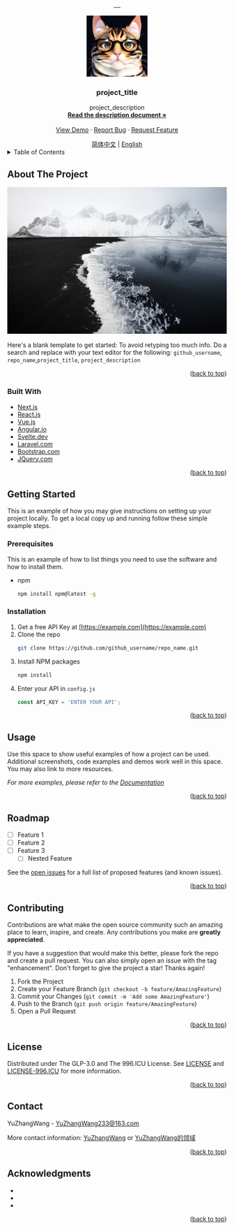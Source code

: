 <a name="readme-top"></a>

<!-- Some icon information related to the project -->
<div align="center">
  <a href="https://github.com/github_username/repo_name/graphs/contributors">
        <img src="https://img.shields.io/github/contributors/github_username/repo_name.svg?style=for-the-badge" alt="">
  </a>
  <a href="https://github.com/github_username/repo_name/network/members">
        <img src="https://img.shields.io/github/forks/github_username/repo_name.svg?style=for-the-badge" alt="">
  </a>  
  <a href="https://github.com/github_username/repo_name/stargazers">
        <img src="https://img.shields.io/github/stars/github_username/repo_name.svg?style=for-the-badge" alt="">
  </a>  
  <a href="https://github.com/github_username/repo_name/issues">
        <img src="https://img.shields.io/github/issues/github_username/repo_name.svg?style=for-the-badge" alt="">
  </a> 
  <a href="https://github.com/github_username/repo_name/blob/master/LICENSE.txt">
        <img src="https://img.shields.io/github/license/github_username/repo_name.svg?style=for-the-badge" alt="">
  </a>   
</div>


<!-- Project Icons -->
<br />
<div align="center">
  <a href="https://github.com/github_username/repo_name">
    <img src="images/logo.png" alt="Logo" width="140" height="140">
  </a>

<h3 align="center">project_title</h3>

  <p align="center">
    project_description
    <br />
    <a href="https://yuzhang.wang/"><strong>Read the description document »</strong></a>
    <br />
    <br />
    <a href="https://github.com/github_username/repo_name">View Demo</a>
    ·
    <a href="https://github.com/github_username/repo_name/issues">Report Bug</a>
    ·
    <a href="https://github.com/github_username/repo_name/issues">Request Feature</a>
  </p>
</div>


<div align="center">
<a href="./README.md">简体中文</a> |
<a href="./README-EN.md">English</a>
</div>


<!-- TABLE OF CONTENTS -->
<details>
  <summary>Table of Contents</summary>
  <ol>
    <li>
      <a href="#about-the-project">About The Project</a>
      <ul>
        <li><a href="#built-with">Built With</a></li>
      </ul>
    </li>
    <li>
      <a href="#getting-started">Getting Started</a>
      <ul>
        <li><a href="#prerequisites">Prerequisites</a></li>
        <li><a href="#installation">Installation</a></li>
      </ul>
    </li>
    <li><a href="#usage">Usage</a></li>
    <li><a href="#roadmap">Roadmap</a></li>
    <li><a href="#contributing">Contributing</a></li>
    <li><a href="#license">License</a></li>
    <li><a href="#contact">Contact</a></li>
    <li><a href="#acknowledgments">Acknowledgments</a></li>
  </ol>
</details>



<!-- ABOUT THE PROJECT -->
## About The Project
![product-screenshot](images/screenshot.jpg)

Here's a blank template to get started: To avoid retyping too much info. Do a search and replace with your text editor for the following: `github_username`, `repo_name`,`project_title`, `project_description`

<p align="right">(<a href="#readme-top">back to top</a>)</p>



### Built With

* [Next.js](https://nextjs.org/)
* [React.js](https://reactjs.org/)
* [Vue.js](https://vuejs.org/)
* [Angular.io](https://angular.io/)
* [Svelte.dev](https://svelte.dev/)
* [Laravel.com](https://laravel.com)
* [Bootstrap.com](https://getbootstrap.com)
* [JQuery.com](https://jquery.com )

<p align="right">(<a href="#readme-top">back to top</a>)</p>



<!-- GETTING STARTED -->
## Getting Started

This is an example of how you may give instructions on setting up your project locally.
To get a local copy up and running follow these simple example steps.

### Prerequisites

This is an example of how to list things you need to use the software and how to install them.
* npm
  ```sh
  npm install npm@latest -g
  ```

### Installation

1. Get a free API Key at [https://example.com](https://example.com)
2. Clone the repo
   ```sh
   git clone https://github.com/github_username/repo_name.git
   ```
3. Install NPM packages
   ```sh
   npm install
   ```
4. Enter your API in `config.js`
   ```js
   const API_KEY = 'ENTER YOUR API';
   ```

<p align="right">(<a href="#readme-top">back to top</a>)</p>



<!-- USAGE EXAMPLES -->
## Usage

Use this space to show useful examples of how a project can be used. Additional screenshots, code examples and demos work well in this space. You may also link to more resources.

_For more examples, please refer to the [Documentation](https://example.com)_

<p align="right">(<a href="#readme-top">back to top</a>)</p>



<!-- ROADMAP -->
## Roadmap

- [ ] Feature 1
- [ ] Feature 2
- [ ] Feature 3
    - [ ] Nested Feature

See the [open issues](https://github.com/github_username/repo_name/issues) for a full list of proposed features (and known issues).

<p align="right">(<a href="#readme-top">back to top</a>)</p>



<!-- CONTRIBUTING -->
## Contributing

Contributions are what make the open source community such an amazing place to learn, inspire, and create. Any contributions you make are **greatly appreciated**.

If you have a suggestion that would make this better, please fork the repo and create a pull request. You can also simply open an issue with the tag "enhancement".
Don't forget to give the project a star! Thanks again!

1. Fork the Project
2. Create your Feature Branch (`git checkout -b feature/AmazingFeature`)
3. Commit your Changes (`git commit -m 'Add some AmazingFeature'`)
4. Push to the Branch (`git push origin feature/AmazingFeature`)
5. Open a Pull Request

<p align="right">(<a href="#readme-top">back to top</a>)</p>



<!-- LICENSE -->
## License

Distributed under The GLP-3.0 and The 996.ICU License. See <a href="./LICENSE">LICENSE</a> and <a href="./LICENSE-996.ICU">LICENSE-996.ICU</a> for more information.

<p align="right">(<a href="#readme-top">back to top</a>)</p>



<!-- CONTACT -->
## Contact

YuZhangWang - YuZhangWang233@163.com

More contact information:
[ YuZhangWang](https://github.com/YuZhangWang) or
[YuZhangWang的领域](https://yuzhang.wang/about)

<p align="right">(<a href="#readme-top">back to top</a>)</p>



<!-- ACKNOWLEDGMENTS -->
## Acknowledgments

* []()
* []()
* []()

<p align="right">(<a href="#readme-top">back to top</a>)</p>